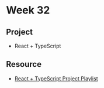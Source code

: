 # Week 32

## Project

- React + TypeScript

## Resource

- [React + TypeScript Project Playlist](https://youtube.com/playlist?list=PLejc1JbD4ZFS4sEpIpLfD18FEnEpafVbz&si=_pvO6SaO7Z6-ThhT)
